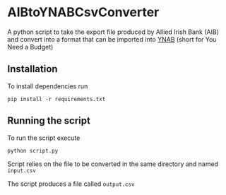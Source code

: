 # AIBtoYNABCsvConverter
A python script to take the export file produced by Allied Irish Bank (AIB) and convert into a format that can be imported into [YNAB](https://www.youneedabudget.com) (short for You Need a Budget)

## Installation

To install dependencies run
```
pip install -r requirements.txt
```

## Running the script

To run the script execute 
```
python script.py
```

Script relies on the file to be converted in the same directory and named `input.csv`

The script produces a file called `output.csv`
